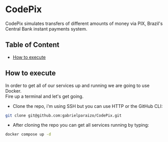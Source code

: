 # CodePix
CodePix simulates transfers of different amounts of money via PIX, Brazil's Central Bank instant payments system.

## Table of Content
* [How to execute](#how-to-execute)

## How to execute
In order to get all of our services up and running we are going to use Docker. <br>
Fire up a terminal and let's get going.
* Clone the repo, i'm using SSH but you can use HTTP or the GitHub CLI:
```bash
git clone git@github.com:gabrielparaizo/CodePix.git
```
* After cloning the repo you can get all services running by typing:
```bash
docker compose up -d
```
